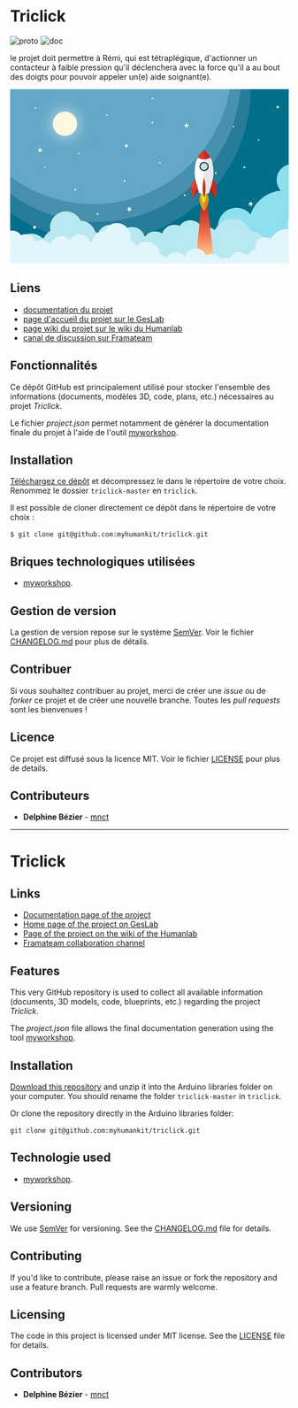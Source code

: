 # Triclick
![proto](https://img.shields.io/badge/proto-en%20cours-orange.svg "proto")
![doc](https://img.shields.io/badge/doc-en%20cours-orange.svg "doc")

le projet doit permettre à Rémi, qui est tétraplégique, d'actionner un contacteur à faible pression qu'il déclenchera avec la force qu'il a au bout des doigts pour pouvoir appeler un(e) aide soignant(e).

![featured_image](https://raw.githubusercontent.com/myhumankit/myworkshop/master/images/default_featured_image.jpg)

## Liens
 * [documentation du projet](https://docs.humanlab.me/myhumankit/triclick)
 * [page d'accueil du projet sur le GesLab](https://rennes.humanlab.me/projet/triclick/)
 * [page wiki du projet sur le wiki du Humanlab](http://wikilab.myhumankit.org/index.php?title=Projets:Triclick)
 * [canal de discussion sur Framateam](https://framateam.org/myhumankit/channels/triclick)

## Fonctionnalités
Ce dépôt GitHub est principalement utilisé pour stocker l'ensemble des informations (documents, modèles 3D, code, plans, etc.) nécessaires au projet _Triclick_.

Le fichier _project.json_ permet notamment de générer la documentation finale du projet à l'aide de l'outil [myworkshop](https://github.com/myhumankit/myworkshop).

## Installation
[Téléchargez ce dépôt](https://github.com/myhumankit/triclick/archive/master.zip) et décompressez le dans le répertoire de votre choix. Renommez le dossier `triclick-master` en `triclick`.

Il est possible de cloner directement ce dépôt dans le répertoire de votre choix :

```
$ git clone git@github.com:myhumankit/triclick.git
```

## Briques technologiques utilisées
 * [myworkshop](https://github.com/myhumankit/myworkshop).

## Gestion de version
La gestion de version repose sur le système [SemVer](http://semver.org/). Voir le fichier [CHANGELOG.md](CHANGELOG.md) pour plus de détails.

## Contribuer
Si vous souhaitez contribuer au projet, merci de créer une _issue_ ou de _forker_ ce projet et de créer une nouvelle branche. Toutes les _pull requests_ sont les bienvenues !

## Licence
Ce projet est diffusé sous la licence MIT. Voir le fichier [LICENSE](LICENSE) pour plus de details.

## Contributeurs
 * **Delphine Bézier** - [mnct](https://github.com/mnct)

---

# Triclick

## Links
 * [Documentation page of the project](https://docs.humanlab.me/myhumankit/triclick)
 * [Home page of the project on GesLab](https://rennes.humanlab.me/projet/triclick/)
 * [Page of the project on the wiki of the Humanlab](http://wikilab.myhumankit.org/index.php?title=Projets:Triclick)
 * [Framateam collaboration channel](https://framateam.org/myhumankit/channels/triclick)

## Features
This very GitHub repository is used to collect all available information (documents, 3D models, code, blueprints, etc.) regarding the project _Triclick_.

The _project.json_ file allows the final documentation generation using the tool [myworkshop](https://github.com/myhumankit/myworkshop).

## Installation
[Download this repository](https://github.com/myhumankit/triclick/archive/master.zip) and unzip it into the Arduino libraries folder on your computer. You should rename the folder `triclick-master` in `triclick`.

Or clone the repository directly in the Arduino libraries folder:

```
git clone git@github.com:myhumankit/triclick.git
```

## Technologie used
 * [myworkshop](https://github.com/myhumankit/myworkshop).

## Versioning
We use [SemVer](http://semver.org/) for versioning. See the [CHANGELOG.md](CHANGELOG.md) file for details.

## Contributing
If you'd like to contribute, please raise an issue or fork the repository and use a feature branch. Pull requests are warmly welcome.

## Licensing
The code in this project is licensed under MIT license. See the [LICENSE](LICENSE) file for details.

## Contributors
 * **Delphine Bézier** - [mnct](https://github.com/mnct)
